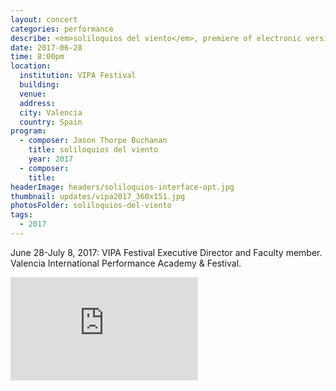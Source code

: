 ```yaml
---
layout: concert
categories: performance
describe: <em>soliloquios del viento</em>, premiere of electronic version, Ensemble Interface. 2017 VIPA Festival.
date: 2017-06-28
time: 8:00pm
location:
  institution: VIPA Festival
  building:
  venue:
  address:
  city: Valencia
  country: Spain
program:
  - composer: Jason Thorpe Buchanan
    title: soliloquios del viento
    year: 2017
  - composer:
    title:
headerImage: headers/soliloquios-interface-opt.jpg
thumbnail: updates/vipa2017_360x151.jpg
photosFolder: soliloquios-del-viento
tags:
  - 2017
---
```


June 28-July 8, 2017: VIPA Festival Executive Director and Faculty member. Valencia International Performance Academy & Festival.

<section class="score-vid-header module-bg-dark" background-color="#051f4a">
<div class="row full-width" width="100%">
    <div class="col-12 nopadding"><iframe class="embed-responsive-item" height="165vh" src="https://player.vimeo.com/video/268371130" frameborder="0" allowfullscreen></iframe></div><br>
</div></section>

